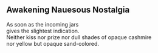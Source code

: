 Awakening Nauesous Nostalgia
----------------------------
As soon as the incoming jars  
gives the slightest indication.  
Neither kiss nor prize nor dull shades of opaque cashmire  
nor yellow but opaque sand-colored.  
